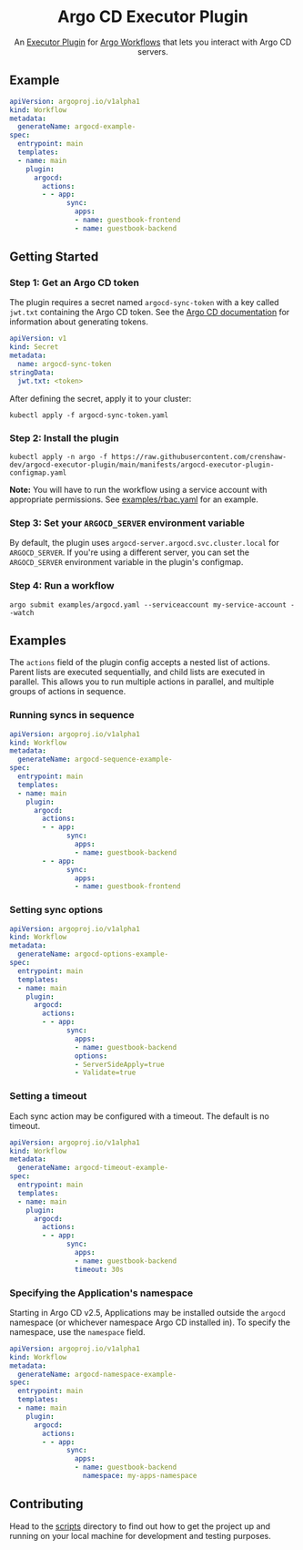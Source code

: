 <div align="center">
  <h1 align="center">Argo CD Executor Plugin</h1>
  <p align="center">An <a href="https://github.com/argoproj/argo-workflows/blob/master/docs/executor_plugins.md">Executor Plugin</a> for <a href="https://argoproj.github.io/argo-workflows/">Argo Workflows</a> that lets you interact with Argo CD servers.</p>
</div>

## Example

```yaml
apiVersion: argoproj.io/v1alpha1
kind: Workflow
metadata:
  generateName: argocd-example-
spec:
  entrypoint: main
  templates:
  - name: main
    plugin:
      argocd:
        actions:
        - - app:
              sync:
                apps:
                - name: guestbook-frontend
                - name: guestbook-backend
```

## Getting Started

### Step 1: Get an Argo CD token

The plugin requires a secret named `argocd-sync-token` with a key called `jwt.txt` containing the Argo CD token. See the [Argo CD documentation](https://argo-cd.readthedocs.io/en/stable/user-guide/projects/#project-roles) for information about generating tokens.

```yaml
apiVersion: v1
kind: Secret
metadata:
  name: argocd-sync-token
stringData:
  jwt.txt: <token>
```

After defining the secret, apply it to your cluster:

```shell
kubectl apply -f argocd-sync-token.yaml
```

### Step 2: Install the plugin

```shell
kubectl apply -n argo -f https://raw.githubusercontent.com/crenshaw-dev/argocd-executor-plugin/main/manifests/argocd-executor-plugin-configmap.yaml
```

**Note:** You will have to run the workflow using a service account with appropriate permissions. See [examples/rbac.yaml](examples/rbac.yaml) for an example.

### Step 3: Set your `ARGOCD_SERVER` environment variable

By default, the plugin uses `argocd-server.argocd.svc.cluster.local` for `ARGOCD_SERVER`. If you're using a different
server, you can set the `ARGOCD_SERVER` environment variable in the plugin's configmap.

### Step 4: Run a workflow

```shell
argo submit examples/argocd.yaml --serviceaccount my-service-account --watch
```

## Examples

The `actions` field of the plugin config accepts a nested list of actions. Parent lists are executed sequentially, and 
child lists are executed in parallel. This allows you to run multiple actions in parallel, and multiple groups of 
actions in sequence.

### Running syncs in sequence

```yaml
apiVersion: argoproj.io/v1alpha1
kind: Workflow
metadata:
  generateName: argocd-sequence-example-
spec:
  entrypoint: main
  templates:
  - name: main
    plugin:
      argocd:
        actions:
        - - app:
              sync:
                apps:
                - name: guestbook-backend
        - - app:
              sync:
                apps:
                - name: guestbook-frontend
```

### Setting sync options

```yaml
apiVersion: argoproj.io/v1alpha1
kind: Workflow
metadata:
  generateName: argocd-options-example-
spec:
  entrypoint: main
  templates:
  - name: main
    plugin:
      argocd:
        actions:
        - - app:
              sync:
                apps:
                - name: guestbook-backend
                options:
                - ServerSideApply=true
                - Validate=true
```

### Setting a timeout

Each sync action may be configured with a timeout. The default is no timeout.

```yaml
apiVersion: argoproj.io/v1alpha1
kind: Workflow
metadata:
  generateName: argocd-timeout-example-
spec:
  entrypoint: main
  templates:
  - name: main
    plugin:
      argocd:
        actions:
        - - app:
              sync:
                apps:
                - name: guestbook-backend
                timeout: 30s
```

### Specifying the Application's namespace

Starting in Argo CD v2.5, Applications may be installed outside the `argocd` namespace (or whichever namespace Argo CD 
installed in). To specify the namespace, use the `namespace` field.

```yaml
apiVersion: argoproj.io/v1alpha1
kind: Workflow
metadata:
  generateName: argocd-namespace-example-
spec:
  entrypoint: main
  templates:
  - name: main
    plugin:
      argocd:
        actions:
        - - app:
              sync:
                apps:
                - name: guestbook-backend
                  namespace: my-apps-namespace
```

## Contributing

Head to the [scripts](CONTRIBUTING.md) directory to find out how to get the project up and running on your local machine for development and testing purposes.
